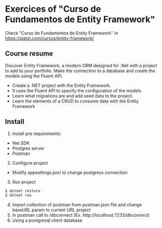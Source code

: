 # Exercices of "Curso de Fundamentos de Entity Framework"

Check "Curso de Fundamentos de Entity Framework" in https://platzi.com/cursos/entity-framework/

## Course resume

Discover Entity Framework, a modern ORM designed for .Net with a project to add to your portfolio. Make the connection to a database and create the models using the Fluent API.

- Create a .NET project with the Entity Framework.
- It uses the Fluent API to specify the configuration of the models.
- Learn what migrations are and add seed data to the project.
- Learn the elements of a CRUD to consume data with the Entity Framework

## Install

1. Install pre requirements:

- Net SDK
- Postgres server
- Postman

2. Configure project

- Modify appsettings.json to change postgress connection

3. Run project

```bash
$ dotnet restore
$ dotnet run
```

4. Import collection of postman from postman.json file and change baseURL param to current URL project
5. In postman call to /dbconnect (Ex. http://localhost:7233/dbconnect)
6. Using a postgresql client database
